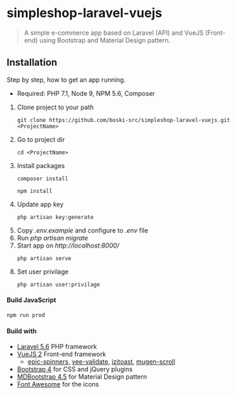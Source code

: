 # simpleshop-laravel-vuejs

> A simple e-commerce app based on Laravel (API) and VueJS (Front-end) using Bootstrap and Material Design pattern.

## Installation

Step by step, how to get an app running.
* Required: PHP 7.1, Node 9, NPM 5.6, Composer

1. Clone project to your path
	```
	git clone https://github.com/boski-src/simpleshop-laravel-vuejs.git <ProjectName>
	```
2. Go to project dir	
	```
	cd <ProjectName>
	```
3. Install packages
	```
	composer install
	```
	```
	npm install
	```
4. Update app key
	```
	php artisan key:generate
	```
5. Copy *.env.example* and configure to *.env* file
6. Run *php artisan migrate*
7. Start app on *http://localhost:8000/*
	```
	php artisan serve
	```
8. Set user privilage
	```
	php artisan user:privilage
	```
#### Build JavaScript
```
npm run prod
```
#### Build with
* [Laravel 5.6](https://laravel.com/) PHP framework
* [VueJS 2](https://vuejs.org/) Front-end framework
	* [epic-spinners](https://github.com/epicmaxco/epic-spinners), 
	[vee-validate](https://github.com/baianat/vee-validate), 
	[izitoast](https://github.com/arthurvasconcelos/vue-izitoast), 
	[mugen-scroll](https://github.com/egoist/vue-mugen-scroll)
* [Bootstrap 4](http://getbootstrap.com) for CSS and jQuery plugins
* [MDBootstrap 4.5](https://mdbootstrap.com/) for Material Design pattern
* [Font Awesome](https://fortawesome.com/) for the icons
